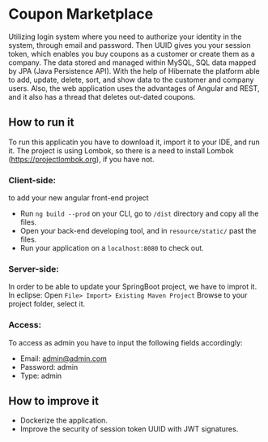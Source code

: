 # Coupon Marketplace
Utilizing login system where you need to authorize your identity in the system, through email and password. Then UUID gives you your session token, which enables you buy coupons as a customer or create them as a company. 
The data stored and managed within MySQL, SQL data mapped by JPA (Java Persistence API). With the help of Hibernate the platform able to add, update, delete, sort, and show data to the customer and company users. Also, the web application uses the advantages of Angular and REST, and it also has a thread that deletes out-dated coupons.


## How to run it
To run this applicatin you have to download it, import it to your IDE, and run it.
The project is using Lombok, so there is a need to install Lombok (https://projectlombok.org), if you have not.
### Client-side:
to add your new angular front-end project
- Run `ng build --prod` on your CLI, go to `/dist` directory and copy all the files.
- Open your back-end developing tool, and in `resource/static/` past the files.
- Run your application on a `localhost:8080` to check out.
### Server-side:
In order to be able to update your SpringBoot project, we have to improt it.
In eclipse: Open `File> Import> Existing Maven Project` Browse to your project folder, select it.
### Access:
To access as admin you have to input the following fields accordingly:
- Email: admin@admin.com
- Password: admin
- Type: admin


## How to improve it
- Dockerize the application.
- Improve the security of session token UUID with JWT signatures.


